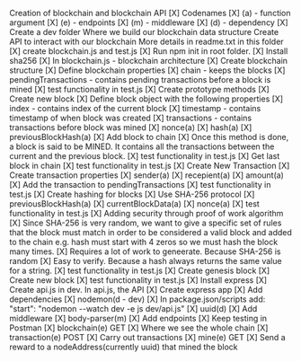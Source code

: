 Creation of blockchain and blockchain API
    [X] Codenames
        [X] (a) - function argument
        [X] (e) - endpoints
        [X] (m) - middleware
        [X] (d) - dependency
    [X] Create a dev folder
        Where we build our blockchain data structure
        Create API to interact with our blockchain
        More details in readme.txt in this folder
    [X] create blockchain.js and test.js
    [X] Run npm init in root folder. 
    [X] Install sha256
    [X] In blockchain.js - blockchain architecture
        [X] Create blockchain structure 
            [X] Define blockchain properties
                [X] chain - keeps the blocks
                [X] pendingTransactions - contains pending transactions before a block is mined
                [X] test functionality in test.js
            [X] Create prototype methods
                [X] Create new block
                    [X] Define block object with the following properties
                        [X] index - contains index of the current block
                        [X] timestamp - contains timestamp of when block was created
                        [X] transactions - contains transactions before block was mined
                        [X] nonce(a) 
                        [X] hash(a)
                        [X] previousBlockHash(a)
                    [X] Add block to chain
                    [X] Once this method is done, a block is said to be MINED. 
                        It contains all the transactions between the current and the previous block. 
                    [X] test functionality in test.js
                [X] Get last block in chain
                    [X] test functionality in test.js
                [X] Create New Transaction
                    [X] Create transaction properties
                        [X] sender(a)
                        [X] recepient(a)
                        [X] amount(a)
                    [X] Add the transaction to pendingTransactions
                    [X] test functionality in test.js
                [X] Create hashing for blocks
                    [X] Use SHA-256 protocol
                        [X] previousBlockHash(a)
                        [X] currentBlockData(a)
                        [X] nonce(a) 
                    [X] test functionality in test.js
                [X] Adding security through proof of work algorithm
                    [X] Since SHA-256 is very random, we want to give a specific set of rules that the block
                        must match in order to be considered a valid block and added to the chain
                        e.g. hash must start with 4 zeros so we must hash the block many times.
                        [X] Requires a lot of work to geneerate. Because SHA-256 is random 
                        [X] Easy to verify. Because a hash always returns the same value for a string.
                    [X] test functionality in test.js
            [X] Create genesis block
                [X] Create new block
                [X] test functionality in test.js 
    [X] Install express
    [X] Create api.js in dev. In api.js, the API 
        [X] Create express app
            [X] Add dependencies
                [X] nodemon(d - dev)
                    [X] In package.json/scripts add: "start": "nodemon --watch dev -e js dev/api.js"
                [X] uuid(d)
            [X] Add middleware
                [X] body-parser(m)
            [X] Add endpoints
                [X] Keep testing in Postman
                [X] blockchain(e)  GET
                    [X] Where we see the whole chain
                [X] transaction(e) POST
                    [X] Carry out transactions
                [X] mine(e)        GET
                    [X] Send a reward to a nodeAddress(currently uuid) that mined the block  
            


